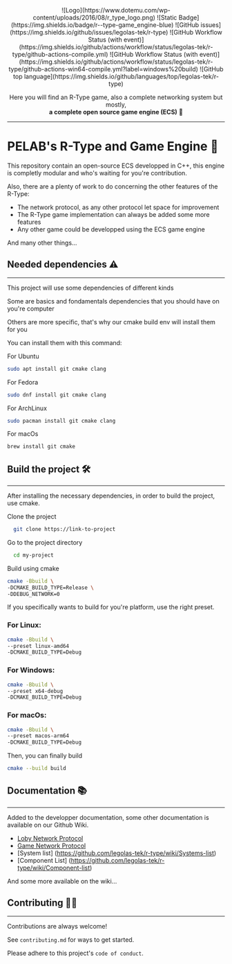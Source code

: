 <div align="center">
	![Logo](https://www.dotemu.com/wp-content/uploads/2016/08/r_type_logo.png)
	![Static Badge](https://img.shields.io/badge/r--type-game_engine-blue)
	![GitHub issues](https://img.shields.io/github/issues/legolas-tek/r-type)
	![GitHub Workflow Status (with event)](https://img.shields.io/github/actions/workflow/status/legolas-tek/r-type/github-actions-compile.yml)
	![GitHub Workflow Status (with event)](https://img.shields.io/github/actions/workflow/status/legolas-tek/r-type/github-actions-win64-compile.yml?label=windows%20build)
	![GitHub top language](https://img.shields.io/github/languages/top/legolas-tek/r-type)

Here you will find an R-Type game, also a complete networking system but mostly, <br/>**a complete open source game engine (ECS)** 🫨
<div/>

<hr/>

<div align="left">

# PELAB's R-Type and Game Engine 🚀

This repository contain an open-source ECS developped in C++, this engine is completly modular and who's waiting for you're contribution.

Also, there are a plenty of work to do concerning the other features of the R-Type:

- The network protocol, as any other protocol let space for improvement
- The R-Type game implementation can always be added some more features
- Any other game could be developped using the ECS game engine

And many other things...


## Needed dependencies ⚠️
<hr/>

This project will use some dependencies of different kinds 

Some are basics and fondamentals dependencies that you should have on you're computer

Others are more specific, that's why our cmake build env will install them for you

You can install them with this command:


For Ubuntu

```bash
sudo apt install git cmake clang

```


For Fedora

```bash
sudo dnf install git cmake clang

```

For ArchLinux

```bash
sudo pacman install git cmake clang
```

For macOs

```bash
brew install git cmake

```

## Build the project 🛠️
<hr/>

After installing the necessary dependencies, in order to build the project, use cmake.

Clone the project

```bash
  git clone https://link-to-project
```

Go to the project directory

```bash
  cd my-project
```

Build using cmake

```bash
cmake -Bbuild \
-DCMAKE_BUILD_TYPE=Release \
-DDEBUG_NETWORK=0  
```

If you specifically wants to build for you're platform, use the right preset.

### For Linux:
```bash
cmake -Bbuild \
--preset linux-amd64
-DCMAKE_BUILD_TYPE=Debug
```

### For Windows:
```bash
cmake -Bbuild \
--preset x64-debug
-DCMAKE_BUILD_TYPE=Debug
```

### For macOs:
```bash
cmake -Bbuild \
--preset macos-arm64
-DCMAKE_BUILD_TYPE=Debug
```


Then, you can  finally build

```bash
cmake --build build
```


## Documentation 📚
<hr/>

Added to the developper documentation, some other documentation is available on our Github Wiki.

- [Loby Network Protocol](https://github.com/legolas-tek/r-type/wiki/Lobby-Network-Protocol)
- [Game Network Protocol](https://github.com/legolas-tek/r-type/wiki/Game-Network-Protocol)
- [System list] (https://github.com/legolas-tek/r-type/wiki/Systems-list)
- [Component List] (https://github.com/legolas-tek/r-type/wiki/Component-list)

And some more available on the wiki...


## Contributing 👨‍🔧
<hr/>

Contributions are always welcome!

See `contributing.md` for ways to get started.

Please adhere to this project's `code of conduct`.


<div/>
